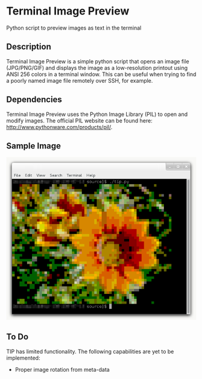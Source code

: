 # Terminal Image Preview
Python script to preview images as text in the terminal

Description
-----------
Terminal Image Preview is a simple python script that opens an image file (JPG/PNG/GIF) and displays the image as a low-resolution printout using ANSI 256 colors in a terminal window. This can be useful when trying to find a poorly named image file remotely over SSH, for example.

Dependencies
------------
Terminal Image Preview uses the Python Image Library (PIL) to open and modify images. The official PIL website can be found here: http://www.pythonware.com/products/pil/.

Sample Image
------------
![alt tag](example/sample_output.png)

To Do
-----
TIP has limited functionality. The following capabilities are yet to be implemented:
* Proper image rotation from meta-data
